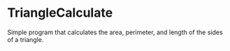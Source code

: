 TriangleCalculate
=================

Simple program that calculates the area, perimeter, and length of the sides of a triangle.
